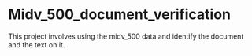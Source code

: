 # Midv_500_document_verification
This project involves using the midv_500 data and identify the document and the text on it.
